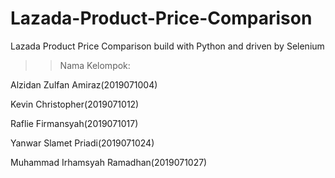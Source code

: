 # Lazada-Product-Price-Comparison
Lazada Product Price Comparison build with Python and driven by Selenium

>>Nama Kelompok:

Alzidan Zulfan Amiraz(2019071004)

Kevin Christopher(2019071012) 

Raflie Firmansyah(2019071017)

Yanwar Slamet Priadi(2019071024) 

Muhammad Irhamsyah Ramadhan(2019071027) 
